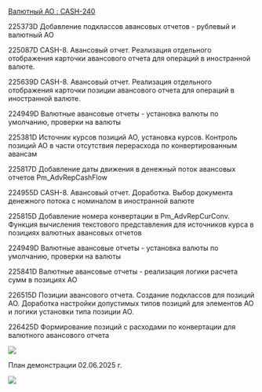[Валютный АО : CASH-240](https://yt.surgutneftegas.ru:4443/issue/CASH-240)

225373D Добавление подклассов авансовых отчетов - рублевый и валютный АО

225087D CASH-8. Авансовый отчет. Реализация отдельного отображения карточки авансового отчета для операций в иностранной валюте.

225639D CASH-8. Авансовый отчет. Реализация отдельного отображения карточки позиции авансового отчета для операций в иностранной валюте.

224949D Валютные авансовые отчеты - установка валюты по умолчанию, проверки на валюты

225381D Источник курсов позиций АО, установка курсов. Контроль позиций АО в части отсутствия перерасхода по конвертированным авансам

225817D Добавление даты движения в денежный поток авансовых отчетов Pm_AdvRepCashFlow

224955D CASH-8. Авансовый отчет. Доработка. Выбор документа денежного потока с номиналом в иностранной валюте

225815D Добавление номера конвертации в Pm_AdvRepCurConv. Функция вычисления текстового представления для источников курса в позициях валютных авансовых отчетов

224949D Валютные авансовые отчеты - установка валюты по умолчанию, проверки на валюты

225841D Валютные авансовые отчеты - реализация логики расчета сумм в позициях АО

226515D Позиции авансового отчета. Создание подклассов для позиций АО. Доработка настройки допустимых типов позиций для элементов АО и логики установки типа позиции АО.

226425D Формирование позиций с расходами по конвертации для валютного авансового отчета

![](msedge_PpEvVZHzaF.png)

План демонстрации 02.06.2025 г.

![](eXpress_OuCE3Qeyta.png)


